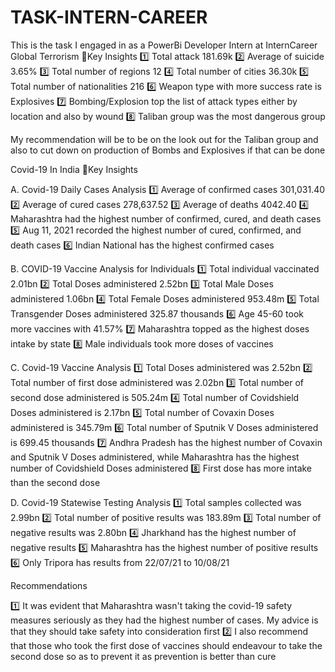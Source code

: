 # TASK-INTERN-CAREER
This is the task I engaged in as a PowerBi Developer Intern at InternCareer 
Global Terrorism 
🔑Key Insights 
1️⃣ Total attack 181.69k
2️⃣ Average of suicide 3.65%
3️⃣ Total number of regions 12
4️⃣ Total number of cities 36.30k
5️⃣ Total number of nationalities 216
6️⃣ Weapon type with more success rate is Explosives
7️⃣ Bombing/Explosion top the list of attack types  either by location and also by wound
8️⃣ Taliban group was the most dangerous group

My recommendation will be to be on the look out for the Taliban group and also to cut down on production of Bombs and Explosives if that can be done 

Covid-19 In India 
🔑Key Insights 

A. Covid-19 Daily Cases Analysis 
1️⃣ Average of confirmed cases 301,031.40
2️⃣ Average of cured cases 278,637.52
3️⃣ Average of deaths 4042.40 
4️⃣ Maharashtra had the highest number of confirmed, cured, and death cases
5️⃣ Aug 11, 2021 recorded the highest number of cured, confirmed, and death cases 
6️⃣ Indian National has the highest confirmed cases

B. COVID-19 Vaccine Analysis for Individuals 
1️⃣ Total individual vaccinated 2.01bn
2️⃣ Total Doses administered 2.52bn
3️⃣ Total Male Doses administered 1.06bn
4️⃣ Total Female Doses administered 953.48m
5️⃣ Total Transgender Doses administered 325.87 thousands 
6️⃣ Age 45-60 took more vaccines with 41.57%
7️⃣ Maharashtra topped as the highest doses intake by state
8️⃣ Male individuals took more doses of vaccines 

C. Covid-19 Vaccine Analysis 
1️⃣ Total Doses administered was 2.52bn
2️⃣ Total number of first dose administered was 2.02bn
3️⃣ Total number of second dose administered is 505.24m
4️⃣ Total number of Covidshield Doses administered is 2.17bn
5️⃣ Total number of Covaxin Doses administered is 345.79m
6️⃣ Total number of Sputnik V Doses administered is 699.45 thousands 
7️⃣ Andhra Pradesh has the highest number of Covaxin and Sputnik V Doses administered, while Maharashtra has the highest number of Covidshield Doses administered 
8️⃣ First dose has more intake than the second dose 

D. Covid-19 Statewise Testing Analysis 
1️⃣ Total samples collected was 2.99bn
2️⃣ Total number of positive results was 183.89m
3️⃣ Total number of negative results was 2.80bn
4️⃣ Jharkhand has the highest number of negative results 
5️⃣ Maharashtra has the highest number of positive results 
6️⃣ Only Tripora has results from 22/07/21 to 10/08/21

Recommendations

1️⃣ It was evident that Maharashtra wasn't taking the covid-19 safety measures seriously as they had the highest number of cases. My advice is that they should take safety into consideration first
2️⃣ I also recommend that those who took the first dose of vaccines should endeavour to take the second dose so as to prevent it as prevention is better than cure
